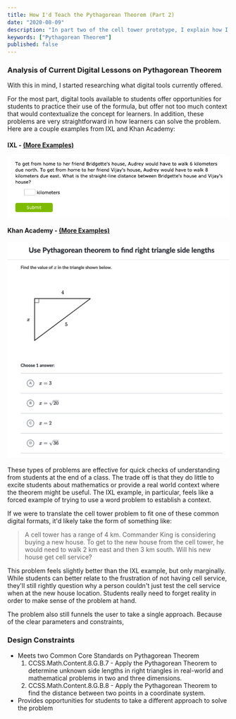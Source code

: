 ```yaml
---
title: How I'd Teach the Pythagorean Theorem (Part 2)
date: "2020-08-09"
description: "In part two of the cell tower prototype, I explain how I started designing the actual prototype to meet  "
keywords: ["Pythagorean Theorem"]
published: false
---
```


### Analysis of Current Digital Lessons on Pythagorean Theorem

With this in mind, I started researching what digital tools currently offered.

For the most part, digital tools available to students offer opportunities for students to practice their use of the formula, but offer not too much context that would contextualize the concept for learners. In addition, these problems are very straightforward in how learners can solve the problem. Here are a couple examples from IXL and Khan Academy:

#### IXL - [(More Examples)](https://www.ixl.com/math/grade-7/pythagorean-theorem-find-the-length-of-the-hypotenuse)

![IXL Example](./ixl_pythagorean_theorem.png)

#### Khan Academy - [(More Examples)](https://www.khanacademy.org/math/basic-geo/basic-geometry-pythagorean-theorem/geo-pythagorean-theorem/e/pythagorean_theorem_1)

![Khan Academy Example](./khan_academy_pythagorean_theorem.png)

These types of problems are effective for quick checks of understanding from students at the end of a class. The trade off is that they do little to excite students about mathematics or provide a real world context where the theorem might be useful. The IXL example, in particular, feels like a forced example of trying to use a word problem to establish a context.

If we were to translate the cell tower problem to fit one of these common digital formats, it'd likely take the form of something like:

> A cell tower has a range of 4 km. Commander King is considering buying a new house. To get to the new house from the cell tower, he would need to walk 2 km east and then 3 km south. Will his new house get cell service?

This problem feels slightly better than the IXL example, but only marginally. While students can better relate to the frustration of not having cell service, they'll still rightly question why a person couldn't just test the cell service when at the new house location. Students really need to forget reality in order to make sense of the problem at hand.

The problem also still funnels the user to take a single approach. Because of the clear parameters and constraints,

### Design Constraints

- Meets two Common Core Standards on Pythagorean Theorem
  1. CCSS.Math.Content.8.G.B.7 - Apply the Pythagorean Theorem to determine unknown side lengths in right triangles in real-world and mathematical problems in two and three dimensions.
  1. CCSS.Math.Content.8.G.B.8 - Apply the Pythagorean Theorem to find the distance between two points in a coordinate system.
- Provides opportunities for students to take a different approach to solve the problem
